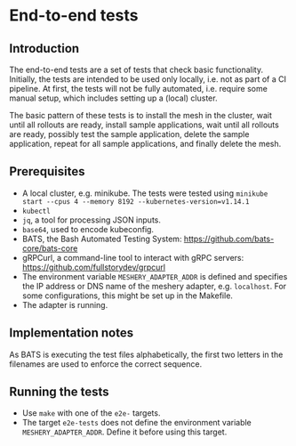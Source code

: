 # End-to-end tests

## Introduction

The end-to-end tests are a set of tests that check basic functionality. Initially, the tests are intended to be used 
only locally, i.e. not as part of a CI pipeline. At first, the tests will not be fully automated, i.e. require 
some manual setup, which includes setting up a (local) cluster.

The basic pattern of these tests is to install the mesh in the cluster, wait until all rollouts are ready, install
 sample applications, wait until all rollouts are ready, possibly test the sample application, delete the sample application, 
repeat for all sample applications, and finally delete the mesh.

## Prerequisites

* A local cluster, e.g. minikube. The tests were tested using `minikube start --cpus 4 --memory 8192 --kubernetes-version=v1.14.1`
* `kubectl`
* `jq`, a tool for processing JSON inputs.
* `base64`, used to encode kubeconfig. 
* BATS, the Bash Automated Testing System: https://github.com/bats-core/bats-core
* gRPCurl, a command-line tool to interact with gRPC servers: https://github.com/fullstorydev/grpcurl
* The environment variable `MESHERY_ADAPTER_ADDR` is defined and specifies the IP address or DNS name of the meshery
 adapter, e.g. `localhost`. For some configurations, this might be set up in the Makefile.
* The adapter is running.

## Implementation notes

As BATS is executing the test files alphabetically, the first two letters in the filenames are used to enforce the correct sequence.   

## Running the tests

* Use `make` with one of the `e2e-` targets.
* The target `e2e-tests` does not define the environment variable `MESHERY_ADAPTER_ADDR`. Define it before using
 this target.